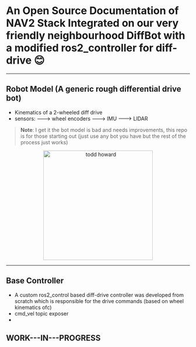 # An Open Source Documentation of NAV2 Stack Integrated on our very friendly neighbourhood DiffBot with a modified ros2_controller for diff-drive 😊
---
## Robot Model (A generic rough differential drive bot)
- Kinematics of a 2-wheeled diff drive
- sensors:
  ---> wheel encoders
  ---> IMU
  ---> LIDAR

> **Note**: I get it the bot model is bad and needs improvements, this repo is for those starting out (just use any bot you have but the rest of the process just works)
<div align="center">
  <img src="(https://www.google.com/url?sa=i&url=https%3A%2F%2Ftenor.com%2Fview%2Ftodd-howard-it-just-works-bethesda-this-all-just-works-gif-20598651&psig=AOvVaw29puXEf6Nxwy_3y0Hxg_O1&ust=1734968129675000&source=images&cd=vfe&opi=89978449&ved=0CBQQjRxqFwoTCJDyiozau4oDFQAAAAAdAAAAABAE)" alt="todd howard" width="300">
</div>

---
## Base Controller
- A custom ros2_control based diff-drive controller was developed from scratch which is responsible for the drive commands (based on wheel kinematics ofc)
- cmd_vel topic exposer
- 

## WORK---IN---PROGRESS
